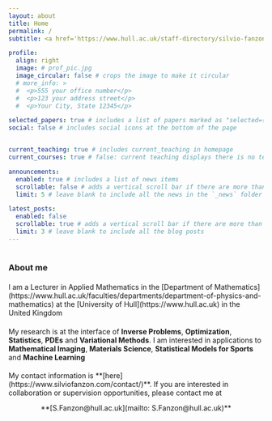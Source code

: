 ```yaml
---
layout: about
title: Home
permalink: /
subtitle: <a href='https://www.hull.ac.uk/staff-directory/silvio-fanzon'>Lecturer in Applied Mathematics</a>  &#64;  <a href='https://www.hull.ac.uk'>Hull</a>

profile:
  align: right
  image: # prof_pic.jpg
  image_circular: false # crops the image to make it circular
  # more_info: >
  #  <p>555 your office number</p>
  #  <p>123 your address street</p>
  #  <p>Your City, State 12345</p>

selected_papers: true # includes a list of papers marked as "selected={true}"
social: false # includes social icons at the bottom of the page


current_teaching: true # includes current_teaching in homepage
current_courses: true # false: current teaching displays there is no teaching. True: current teaching displays publications in teaching_lecturer.bib with "current=true"

announcements:
  enabled: true # includes a list of news items
  scrollable: false # adds a vertical scroll bar if there are more than 3 news items
  limit: 5 # leave blank to include all the news in the `_news` folder

latest_posts:
  enabled: false
  scrollable: true # adds a vertical scroll bar if there are more than 3 new posts items
  limit: 3 # leave blank to include all the blog posts
---
```


<hr style="width: 120%; visibility: hidden;">

<h3 style="margin-bottom: 1.3rem"><b>About me</b></h3>

<div markdown="1">
I am a Lecturer in Applied Mathematics in the [Department of Mathematics](https://www.hull.ac.uk/faculties/departments/department-of-physics-and-mathematics) at the [University of Hull](https://www.hull.ac.uk) in the United Kingdom
</div>

<div markdown="1" style="margin-top: 1.2rem;">
My research is at the interface of <b>Inverse Problems</b>, <b>Optimization</b>, <b>Statistics</b>, <b>PDEs</b> and <b>Variational Methods</b>. I am interested in applications to <b>Mathematical Imaging</b>, <b>Materials Science</b>, <b>Statistical Models for Sports</b> and <b>Machine Learning</b>
</div>

<div markdown="1" style="margin-top: 1.2rem;">
My contact information is **[here](https://www.silviofanzon.com/contact/)**. If you are interested in collaboration or supervision opportunities, please contact me at
</div>

<div markdown="1" style="text-align: center; margin-top: 0.8rem;">
**[S.Fanzon@hull.ac.uk](mailto: S.Fanzon@hull.ac.uk)**
</div>

